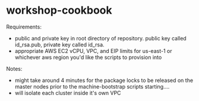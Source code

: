 # workshop-cookbook

Requirements:
- public and private key in root directory of repository. public key called id_rsa.pub, private key called id_rsa. 
- appropriate AWS EC2 vCPU, VPC, and EIP limits for us-east-1 or whichever aws region you'd like the scripts to provision into

Notes: 
- might take around 4 minutes for the package locks to be released on the master nodes prior to the machine-bootstrap scripts starting....
- will isolate each cluster inside it's own VPC
